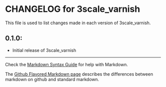 # CHANGELOG for 3scale_varnish

This file is used to list changes made in each version of 3scale_varnish.

## 0.1.0:

* Initial release of 3scale_varnish

- - - 
Check the [Markdown Syntax Guide](http://daringfireball.net/projects/markdown/syntax) for help with Markdown.

The [Github Flavored Markdown page](http://github.github.com/github-flavored-markdown/) describes the differences between markdown on github and standard markdown.
